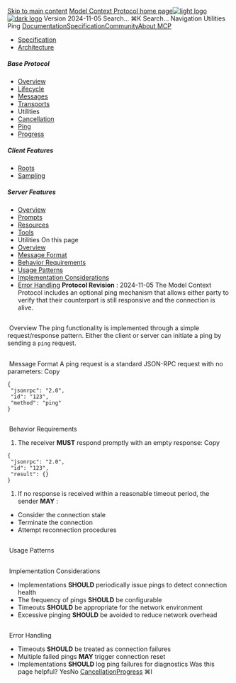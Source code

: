 [Skip to main content](#content-area)
[Model Context Protocol home page![light logo](https://mintcdn.com/mcp/4ZXF1PrDkEaJvXpn/logo/light.svg?fit=max&auto=format&n=4ZXF1PrDkEaJvXpn&q=85&s=4498cb8a57d574005f3dca62bdd49c95)![dark logo](https://mintcdn.com/mcp/4ZXF1PrDkEaJvXpn/logo/dark.svg?fit=max&auto=format&n=4ZXF1PrDkEaJvXpn&q=85&s=c0687c003f8f2cbdb24772ab4c8a522c)](/)
Version 2024-11-05
Search...
⌘K
Search...
Navigation
Utilities
Ping
[Documentation](/docs/getting-started/intro)[Specification](/specification/2025-06-18)[Community](/community/communication)[About MCP](/about)
 * [Specification](/specification/2024-11-05)
 * [Architecture](/specification/2024-11-05/architecture)
##### Base Protocol
 * [Overview](/specification/2024-11-05/basic)
 * [Lifecycle](/specification/2024-11-05/basic/lifecycle)
 * [Messages](/specification/2024-11-05/basic/messages)
 * [Transports](/specification/2024-11-05/basic/transports)
 * Utilities
 * [Cancellation](/specification/2024-11-05/basic/utilities/cancellation)
 * [Ping](/specification/2024-11-05/basic/utilities/ping)
 * [Progress](/specification/2024-11-05/basic/utilities/progress)
##### Client Features
 * [Roots](/specification/2024-11-05/client/roots)
 * [Sampling](/specification/2024-11-05/client/sampling)
##### Server Features
 * [Overview](/specification/2024-11-05/server)
 * [Prompts](/specification/2024-11-05/server/prompts)
 * [Resources](/specification/2024-11-05/server/resources)
 * [Tools](/specification/2024-11-05/server/tools)
 * Utilities
On this page
 * [Overview](#overview)
 * [Message Format](#message-format)
 * [Behavior Requirements](#behavior-requirements)
 * [Usage Patterns](#usage-patterns)
 * [Implementation Considerations](#implementation-considerations)
 * [Error Handling](#error-handling)
**Protocol Revision** : 2024-11-05
The Model Context Protocol includes an optional ping mechanism that allows either party to verify that their counterpart is still responsive and the connection is alive.
## 
[​](#overview)
Overview
The ping functionality is implemented through a simple request/response pattern. Either the client or server can initiate a ping by sending a `ping` request.
## 
[​](#message-format)
Message Format
A ping request is a standard JSON-RPC request with no parameters:
Copy
```
{
 "jsonrpc": "2.0",
 "id": "123",
 "method": "ping"
}
```
## 
[​](#behavior-requirements)
Behavior Requirements
 1. The receiver **MUST** respond promptly with an empty response:
Copy
```
{
 "jsonrpc": "2.0",
 "id": "123",
 "result": {}
}
```
 1. If no response is received within a reasonable timeout period, the sender **MAY** :
 * Consider the connection stale
 * Terminate the connection
 * Attempt reconnection procedures
## 
[​](#usage-patterns)
Usage Patterns
## 
[​](#implementation-considerations)
Implementation Considerations
 * Implementations **SHOULD** periodically issue pings to detect connection health
 * The frequency of pings **SHOULD** be configurable
 * Timeouts **SHOULD** be appropriate for the network environment
 * Excessive pinging **SHOULD** be avoided to reduce network overhead
## 
[​](#error-handling)
Error Handling
 * Timeouts **SHOULD** be treated as connection failures
 * Multiple failed pings **MAY** trigger connection reset
 * Implementations **SHOULD** log ping failures for diagnostics
Was this page helpful?
YesNo
[Cancellation](/specification/2024-11-05/basic/utilities/cancellation)[Progress](/specification/2024-11-05/basic/utilities/progress)
⌘I